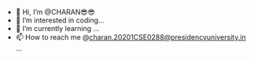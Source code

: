 - 👋 Hi, I’m @CHARAN😎😎
- 👀 I’m interested in coding...
- 🌱 I’m currently learning ...
- 📫 How to reach me  @charan.20201CSE0288@presidencyuniversity.in     ...

<!---
Chiru20030328/Chiru20030328 is a ✨ special ✨ repository because its `README.md` (this file) appears on your GitHub profile.
You can click the Preview link to take a look at your changes.
--->
